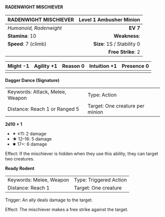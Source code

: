 #### RADENWIGHT MISCHIEVER

| RADENWIGHT MISCHIEVER  | **Level 1 Ambusher Minion** |
| :--------------------- | --------------------------: |
| *Humanoid, Radenwight* |                    **EV 7** |
| **Stamina**: 10        |               **Weakness**: |
| **Speed**: 7 (climb)   |  **Size**: 1S / Stability 0 |
|                        |          **Free Strike**: 2 |

| **Might** -1 | **Agility** +1 | **Reason** 0 | **Intuition** +1 | **Presence** 0 |
| ------------ | -------------- | ------------ | ---------------- | -------------- |
|              |                |              |                  |                |

**Dagger Dance (Signature)**

|                                 |                                 |
| :------------------------------ | :------------------------------ |
| Keywords: Attack, Melee, Weapon | Type: Action                    |
| Distance: Reach 1 or Ranged 5   | Target: One creature per minion |

**2d10 + 1**

- ✦ ≤11: 2 damage
- ★ 12–16: 5 damage
- ✸ 17+: 6 damage

Effect: If the mischiever is hidden when they use this ability, they can target two creatures.

**Ready Rodent**

|                         |                        |
| :---------------------- | :--------------------- |
| Keywords: Melee, Weapon | Type: Triggered Action |
| Distance: Reach 1       | Target: One creature   |

Trigger: An ally deals damage to the target.

Effect: The mischiever makes a free strike against the target.

